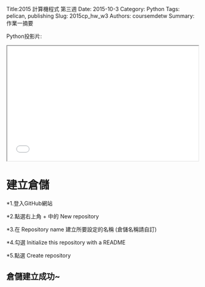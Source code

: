 Title:2015 計算機程式 第三週
Date: 2015-10-3
Category: Python
Tags: pelican, publishing
Slug: 2015cp_hw_w3
Authors: coursemdetw
Summary: 作業一摘要


Python投影片:

<iframe src="W3.html" width="500" height="300"></iframe>

建立倉儲
==========
*1.登入GitHub網站
      
*2.點選右上角 + 中的 New repository
      
*3.在 Repository name 建立所要設定的名稱
(倉儲名稱請自訂)
     
*4.勾選 lnitialize this repository with a README
                        
*5.點選 Create repository

倉儲建立成功~
------------------------

